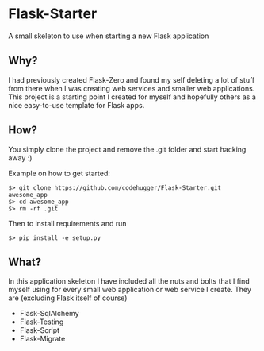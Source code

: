 Flask-Starter
=============

A small skeleton to use when starting a new Flask application

Why?
----

I had previously created Flask-Zero and found my self deleting a lot of stuff from there when I was creating web services and smaller web applications. This project is a starting point I created for myself and hopefully others as a nice easy-to-use template for Flask apps.


How?
----

You simply clone the project and remove the .git folder and start hacking away :)

Example on how to get started:

    $> git clone https://github.com/codehugger/Flask-Starter.git awesome_app
    $> cd awesome_app
    $> rm -rf .git

Then to install requirements and run

    $> pip install -e setup.py

What?
-----

In this application skeleton I have included all the nuts and bolts that I find myself using for every small web application or web service I create. They are (excluding Flask itself of course)

* Flask-SqlAlchemy
* Flask-Testing
* Flask-Script
* Flask-Migrate
